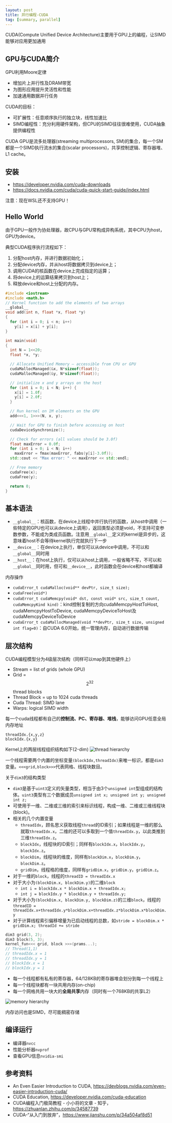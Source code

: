 ```yaml
---
layout: post
title: 并行编程-CUDA
tag: [summary, parallel]
---
```


CUDA(Compute Unified Device Architecture)主要用于GPU上的编程，让SIMD能够对应用更加通用

## GPU与CUDA简介
GPU利用Moore定律
* 增加片上并行性及DRAM带宽
* 为图形应用提升灵活性和性能
* 加速通用数据并行任务

CUDA的目标：
* 可扩展性：任意顺序执行的独立块，线性加速比
* SIMD编程性：充分利用硬件架构，但CPU的SIMD往往很难使用，CUDA抽象提供编程性

CUDA GPU是流多处理器(streaming multiprocessors, SM)的集合，每一个SM都是一个SIMD执行流水的集合(scalar processors)，共享控制逻辑、寄存器堆、L1 cache。

## 安装
* <https://developer.nvidia.com/cuda-downloads>
* <https://docs.nvidia.com/cuda/cuda-quick-start-guide/index.html>

注意：现在WSL还不支持GPU！

## Hello World
由于GPU一般作为协处理器，故CPU与GPU常构成异构系统，其中CPU为host，GPU为device。

典型CUDA程序执行流程如下：
1. 分配host内存，并进行数据初始化；
2. 分配device内存，并从host将数据拷贝到device上；
3. 调用CUDA的核函数在device上完成指定的运算；
4. 将device上的运算结果拷贝到host上；
5. 释放device和host上分配的内存。

```cpp
#include <iostream>
#include <math.h>
// Kernel function to add the elements of two arrays
__global__
void add(int n, float *x, float *y)
{
  for (int i = 0; i < n; i++)
    y[i] = x[i] + y[i];
}

int main(void)
{
  int N = 1<<20;
  float *x, *y;

  // Allocate Unified Memory – accessible from CPU or GPU
  cudaMallocManaged(&x, N*sizeof(float));
  cudaMallocManaged(&y, N*sizeof(float));

  // initialize x and y arrays on the host
  for (int i = 0; i < N; i++) {
    x[i] = 1.0f;
    y[i] = 2.0f;
  }

  // Run kernel on 1M elements on the GPU
  add<<<1, 1>>>(N, x, y);

  // Wait for GPU to finish before accessing on host
  cudaDeviceSynchronize();

  // Check for errors (all values should be 3.0f)
  float maxError = 0.0f;
  for (int i = 0; i < N; i++)
    maxError = fmax(maxError, fabs(y[i]-3.0f));
  std::cout << "Max error: " << maxError << std::endl;

  // Free memory
  cudaFree(x);
  cudaFree(y);

  return 0;
}
```

## 基本语法
* `__global__`：核函数，在device上线程中并行执行的函数，从host中调用（一些特定的GPU也可以从device上调用），返回类型必须是void，不支持可变参数参数，不能成为类成员函数。注意用`__global__`定义的kernel是异步的，这意味着host不会等待kernel执行完就执行下一步
* `__device__`：在device上执行，单仅可以从device中调用，不可以和`__global__`同时用
* `__host__`：在host上执行，仅可以从host上调用，一般省略不写，不可以和`__global__`同时用，但可和`__device__`，此时函数会在device和host都编译

内存操作
* `cudaError_t cudaMalloc(void** devPtr, size_t size);`
* `cudaFree(void*)`
* `cudaError_t cudaMemcpy(void* dst, const void* src, size_t count, cudaMemcpyKind kind)`：kind控制复制的方向cudaMemcpyHostToHost, cudaMemcpyHostToDevice, cudaMemcpyDeviceToHost及cudaMemcpyDeviceToDevice
* `cudaError_t cudaMallocManaged(void **devPtr, size_t size, unsigned int flag=0)`：自CUDA 6.0开始，统一管理内存，自动进行数据传输

## 层次结构
CUDA编程模型分为4级层次结构（同样可以map到其他硬件上）
* Stream = list of grids (whole GPU)
* Grid = $$2^32$$ thread blocks
* Thread Block = up to 1024 cuda threads
* Cuda Thread: SIMD lane
* Warps: logical SIMD width

每一个cuda线程都有自己的**控制流、PC、寄存器、堆栈**，能够访问GPU任意全局内存地址
```
threadIdx.{x,y,z}
blockIdx.{x,y}
```

Kernel上的两层线程组织结构如下(2-dim)
![thread hierarchy](https://pic1.zhimg.com/v2-aa6aa453ff39aa7078dde59b59b512d8_b.jpg)

一个线程需要两个内置的坐标变量`(blockIdx,threadIdx)`来唯一标识，都是`dim3`变量。`<<<grid,block>>>`代表网格、线程块数目。

关于`dim3`的结构类型
* `dim3`是基于`uint3`定义的矢量类型，相当于由3个`unsigned int`型组成的结构体。`uint3`类型有三个数据成员`unsigned int x; unsigned int y; unsigned int z;`
* 可使用于一维、二维或三维的索引来标识线程，构成一维、二维或三维线程块(block)。
* 相关的几个内置变量
	- `threadIdx`，顾名思义获取线程`thread`的ID索引；如果线程是一维的那么就取`threadIdx.x`，二维的还可以多取到一个值`threadIdx.y`，以此类推到三维`threadIdx.z`。
	- `blockIdx`，线程块的ID索引；同样有`blockIdx.x`，`blockIdx.y`，`blockIdx.z`。
	- `blockDim`，线程块的维度，同样有`blockDim.x`，`blockDim.y`，`blockDim.z`。
	- `gridDim`，线程格的维度，同样有`gridDim.x`，`gridDim.y`，`gridDim.z`。
* 对于一维的`block`，线程的`threadID = threadIdx.x`
* 对于大小为`(blockDim.x, blockDim.y)`的二维`block`
	- `int i = blockIdx.x * blockDim.x + threadIdx.x;`
	- `int j = blockIdx.y * blockDim.y + threadIdx.y;`
* 对于大小为`(blockDim.x, blockDim.y, blockDim.z)`的三维`block`，线程的`threadID = threadIdx.x+threadIdx.y*blockDim.x+threadIdx.z*blockDim.x*blockDim.y`
* 对于计算线程索引偏移增量为已启动线程的总数，如`stride = blockDim.x * gridDim.x; threadId += stride`

```cpp
dim3 grid(3, 2);
dim3 block(5, 3);
kernel_fun<<< grid, block >>>(prams...);
// Thread(1,1)
// threadIdx.x = 1
// threadIdx.y = 1
// blockIdx.x = 1
// blockIdx.y = 1
```

* 每一个线程都有私有的寄存器，64/128KB的寄存器堆会划分到每一个线程上
* 每一个线程块都有一块共用内存(on-chip)
* 每一个网格共用一块大的**全局共享**内存（同时有一个768KB的共享L2）

![memory hierarchy](https://pic2.zhimg.com/v2-6456af75530956da6bc5bab7418ff9e5_b.jpg)

内存访问也是SIMD，尽可能稠密存储

## 编译运行
* 编译器`nvcc`
* 性能分析器`nvprof`
* 查看GPU信息`nvidia-smi`

## 参考资料
* An Even Easier Introduction to CUDA, <https://devblogs.nvidia.com/even-easier-introduction-cuda/>
* CUDA Education, <https://developer.nvidia.com/cuda-education>
* CUDA编程入门极简教程 - 小小将的文章 - 知乎，<https://zhuanlan.zhihu.com/p/34587739>
* CUDA-“从入门到放弃”，<https://www.jianshu.com/p/34a504af8d51>